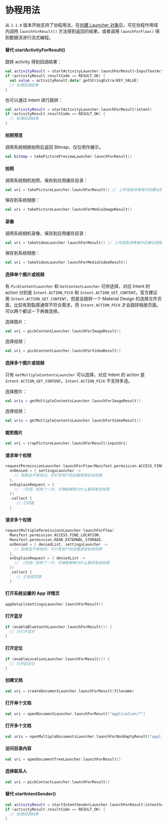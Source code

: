 # 协程用法

从 `1.1.0` 版本开始支持了协程用法，在[创建 Launcher 对象](/kotlin/basicusage?id=第一步，创建对应功能的启动器对象)后，可在协程作用域内调用 `launchForResult()` 方法得到返回的结果，或者调用 `launchForFlow()` 得到数据流进行流式编程。

#### 替代 startActivityForResult()

跳转 activity 得到回调结果：

```kotlin
val activityResult = startActivityLauncher.launchForResult<InputTextActivity>(KEY_NAME to "nickname")
if (activityResult.resultCode == RESULT_OK) {
  val value = activityResult.data?.getStringExtra(KEY_VALUE)
  // 处理回调结果
}
```

也可以通过 intent 进行跳转：

```kotlin
val activityResult = startActivityLauncher.launchForResult(intent)
if (activityResult.resultCode == RESULT_OK) {
  // 处理回调结果
}
```

#### 拍照预览

调用系统相册拍照后返回 Bitmap，仅仅用作展示。

```kotlin
val bitmap = takePicturePreviewLauncher.launchForResult()
```

#### 拍照

调用系统相机拍照，保存到应用缓存目录：

```kotlin
val uri = takePictureLauncher.launchForResult() // 上传或取消等操作后建议把缓存文件删除
```

保存到系统相册：

```kotlin
val uri = takePictureLauncher.launchForMediaImageResult() 
```

#### 录像

调用系统相机录像，保存到应用缓存目录：

```kotlin
val uri = takeVideoLauncher.launchForResult() // 上传或取消等操作后建议把缓存文件删除
```

保存到系统相册：

```kotlin
val uri = takeVideoLauncher.launchForMediaVideoResult()
```

#### 选择单个图片或视频

有 `PickContentLauncher` 和 `GetContentLauncher` 可供选择，对应 Intent 的 action 分别是 `Intent.ACTION_PICK` 和 `Intent.ACTION_GET_CONTENT`。官方建议用 `Intent.ACTION_GET_CONTENT`，但是会跳转一个 Material Design 的选择文件页面，比较有割裂感通常不符合需求，而 `Intent.ACTION_PICK` 才会跳转相册页面。可以两个都试一下再做选择。

选择图片：

```kotlin
val uri = pickContentLauncher.launchForImageResult()
```

选择视频：

```kotlin
val uri = pickContentLauncher.launchForVideoResult()
```

#### 选择多个图片或视频

只有 `GetMultipleContentsLauncher` 可以选择，对应 Intent 的 action 是 `Intent.ACTION_GET_CONTENT`。`Intent.ACTION_PICK` 不支持多选。

选择图片：

```kotlin
val uris = getMultipleContentsLauncher.launchForImageResult()
```

选择视频：

```kotlin
val uris = getMultipleContentsLauncher.launchForVideoResult()
```

#### 裁剪图片

```kotlin
val uri = cropPictureLauncher.launchForResult(inputUri)
```

#### 请求单个权限

```kotlin
requestPermissionLauncher.launchForFlow(Manifest.permission.ACCESS_FINE_LOCATION,
  onDenied = { settingsLauncher ->
    // 拒绝且不再询问，可引导用户到设置里授权该权限  
  },
  onExplainRequest = {
    // （可选）拒绝了一次，可弹框解释为什么要获取该权限
  })
  .collect {
     // 已同意
  }
```

#### 请求多个权限

```kotlin
requestMultiplePermissionsLauncher.launchForFlow(
  Manifest.permission.ACCESS_FINE_LOCATION,
  Manifest.permission.READ_EXTERNAL_STORAGE,
  onDenied = { deniedList, settingsLauncher ->
    // 拒绝且不再询问，可引导用户到设置里授权该权限
  },
  onExplainRequest = { deniedList ->
    // （可选）拒绝了一次，可弹框解释为什么要获取该权限
  })
  .collect {
     // 已全部同意
  }
```

#### 打开系统设置的 App 详情页

```kotlin
appDetailsSettingsLauncher.launchForResult()
```

#### 打开蓝牙

```kotlin
if (enableBluetoothLauncher.launchForResult()) {
  // 已打开蓝牙
}
```

#### 打开定位

```kotlin
if (enableLocationLauncher.launchForResult()) {
  // 已开启定位
}
```

#### 创建文档

```kotlin
val uri = createDocumentLauncher.launchForResult(filename)
```

#### 打开单个文档

```kotlin
val uri = openDocumentLauncher.launchForResult("application/*")
```

#### 打开多个文档

```kotlin
val uris = openMultipleDocumentsLauncher.launchForNonEmptyResult("application/*")
```

#### 访问目录内容

```kotlin
val uri = openDocumentTreeLauncher.launchForResult()
```

#### 选择联系人

```kotlin
val uri = pickContactLauncher.launchForResult()
```

#### 替代 startIntentSender()

```kotlin
val activityResult = startIntentSenderLauncher.launchForResult(intentSender, fillInIntent, flagsValues, flagsMask) 
if (activityResult.resultCode == RESULT_OK) {
  // 处理回调结果
}
```